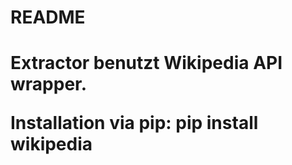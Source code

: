 <h1> README <h1>

Extractor benutzt Wikipedia API wrapper.

Installation via pip: pip install wikipedia
